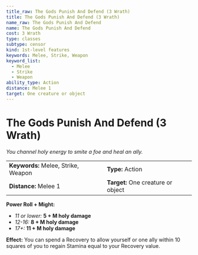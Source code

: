 ```yaml
---
title_raw: The Gods Punish And Defend (3 Wrath)
title: The Gods Punish And Defend (3 Wrath)
name_raw: The Gods Punish And Defend
name: The Gods Punish And Defend
cost: 3 Wrath
type: classes
subtype: censor
kind: 1st-level features
keywords: Melee, Strike, Weapon
keyword_list:
  - Melee
  - Strike
  - Weapon
ability_type: Action
distance: Melee 1
target: One creature or object
---
```


# The Gods Punish And Defend (3 Wrath)

*You channel holy energy to smite a foe and heal an ally.*

|                                     |                                    |
| :---------------------------------- | :--------------------------------- |
| **Keywords:** Melee, Strike, Weapon | **Type:** Action                   |
| **Distance:** Melee 1               | **Target:** One creature or object |

**Power Roll + Might:**

- *11 or lower:* **5 + M holy damage**
- *12-16:* **8 + M holy damage**
- *17+:* **11 + M holy damage**

**Effect:** You can spend a Recovery to allow yourself or one ally within 10 squares of you to regain Stamina equal to your Recovery value.
